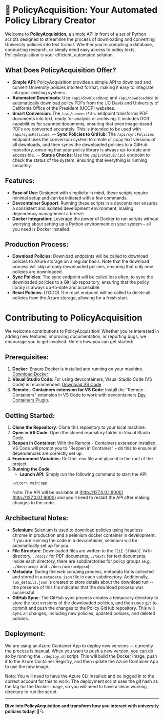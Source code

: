 # 📜 PolicyAcquisition: Your Automated Policy Library Creator

Welcome to **PolicyAcquisition**, a simple API in front of a set of Python scripts designed to streamline the process of downloading and converting University policies into text format. Whether you're compiling a database, conducting research, or simply need easy access to policy texts, PolicyAcquisition is your efficient, automated solution.

## What Does PolicyAcquisition Offer?
- **Simple API**: PolicyAcquisition provides a simple API to download and convert University policies into text format, making it easy to integrate into your existing systems.
- **Automated Downloads**: Use `/api/downloadUcop` and `/api/downloadUcd` to automatically download policy PDFs from the UC Davis and University of California Office of the President (UCOP) websites.
- **Smart Conversion**: The `/api/convertPdfs` endpoint transforms PDF documents into text, ready for analysis or archiving. It includes OCR capabilities for scanned documents, ensuring that even image-based PDFs are converted accurately. This is intended to be used with `/api/syncPolicies`.
-- **Sync Policies to GitHub**: The `/api/syncPolicies` endpoint uses the conversion system to create or copy text versions of all downloads, and then syncs the downloaded policies to a GitHub repository, ensuring that your policy library is always up-to-date and accessible.
-- **Status Checks**: Use the `/api/status/[ID]` endpoint to check the status of the system, ensuring that everything is running smoothly.

## Features:
- **Ease of Use**: Designed with simplicity in mind, these scripts require minimal setup and can be initiated with a few commands.
- **Devcontainer Support**: Running these scripts in a devcontainer ensures a consistent and isolated development environment, making dependency management a breeze.
- **Docker Integration**: Leverage the power of Docker to run scripts without worrying about setting up a Python environment on your system – all you need is Docker installed.

## Production Process:
- **Download Policies**: Download endpoints will be called to download policies to Azure storage on a regular basis. Note that the download process will skip already downloaded policies, ensuring that only new policies are downloaded.
- **Sync Policies**: The sync endpoint will be called less often, to sync the downloaded policies to a GitHub repository, ensuring that the policy library is always up-to-date and accessible.
- **Reset Policies**: (TODO) The reset endpoint will be called to delete all policies from the Azure storage, allowing for a fresh start.

# Contributing to PolicyAcquisition
We welcome contributions to PolicyAcquisition! Whether you're interested in adding new features, improving documentation, or reporting bugs, we encourage you to get involved. Here's how you can get started:

## Prerequisites:
1. **Docker**: Ensure Docker is installed and running on your machine. [Download Docker](https://www.docker.com/products/docker-desktop)
2. **Visual Studio Code**: For using devcontainers, Visual Studio Code (VS Code) is recommended. [Download VS Code](https://code.visualstudio.com/Download)
3. **Remote - Containers extension for VS Code**: Install the "Remote - Containers" extension in VS Code to work with devcontainers [Dev Containers Plugin](https://marketplace.visualstudio.com/items?itemName=ms-vscode-remote.remote-containers).

## Getting Started:
1. **Clone the Repository**: Clone this repository to your local machine.
2. **Open in VS Code**: Open the cloned repository folder in Visual Studio Code.
3. **Reopen in Container**: With the Remote - Containers extension installed, VS Code will prompt you to "Reopen in Container" – do this to ensure all dependencies are correctly set up.
4. **Environment Variables**: Get the .env file and place it in the root of the project.
5. **Running the Code**:
    - **Launch API**: Simply run the following command to start the API:
    ```
    uvicorn main:app
    ```
    Note: The API will be available at [http://127.0.0.1:8000](http://127.0.0.1:8000) and you'll need to restart the API after making changes to the code.

## Architectural Notes:
- **Selenium**: Selenium is used to download policies using headless chrome in production and a selenium docker container in development. If you are running the code in a devcontainer, selenium will be automatically set up for you.
- **File Structure**: Downloaded files are written to the `FILE_STORAGE_PATH` directory, `./docs/` for PDF documents, `./text/` for text documents. Inside each directory, there are subdirectories for policy groups (e.g. `./docs/ucop/` and `./docs/ucd/ucdppsm`).
- **Metadata**: During the web scraping process, metadata for is collected and stored in a `metadata.json` file in each subdirectory. Additionally, `run_details.json` is created to store details about the download run -- the presence of this file indicates that the download process was successful.
- **GitHub Sync**: The GitHub sync process creates a temporary directory to store the text versions of the downloaded policies, and then uses `git` to commit and push the changes to the Policy GitHub repository. This will sync all changes, including new policies, updated policies, and deleted policies.

## Deployment:
We are using an Azure Container App to deploy new versions -- currently the process is manual.  When you want to push a new version, you can do so by running the `./deploy.sh` script.  This will build the Docker image, push it to the Azure Container Registry, and then update the Azure Container App to use the new image.

Note: You will need to have the Azure CLI installed and be logged in to the correct account for this to work.  The deployment script uses the git hash as the tag for the Docker image, so you will need to have a clean working directory to run the script.

---

**Dive into PolicyAcquisition and transform how you interact with university policies today!** 📜🔍